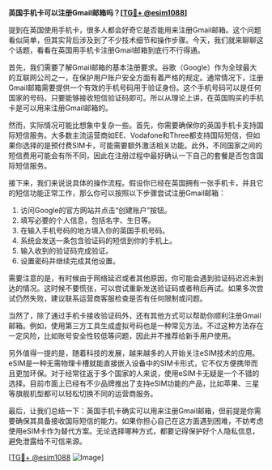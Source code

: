 **英国手机卡可以注册Gmail邮箱吗？[[TG💪+ @esim1088](https://t.me/s/esim1088)]**

提到在英国使用手机卡，很多人都会好奇它是否能用来注册Gmail邮箱。这个问题看似简单，但其实背后涉及到了不少技术细节和操作步骤。今天，我们就来聊聊这个话题，看看在英国用手机卡注册Gmail邮箱到底行不行得通。

首先，我们需要了解Gmail邮箱的基本注册要求。谷歌（Google）作为全球最大的互联网公司之一，在保护用户账户安全方面有着严格的规定。通常情况下，注册Gmail邮箱需要提供一个有效的手机号码用于验证身份。这个手机号码可以是任何国家的号码，只要能够接收短信验证码即可。所以从理论上讲，在英国购买的手机卡是可以用来注册Gmail邮箱的。

然而，实际情况可能比想象中复杂一些。首先，你需要确保你的英国手机卡支持国际短信服务。大多数主流运营商如EE、Vodafone和Three都支持国际短信，但如果你选择的是预付费SIM卡，可能需要额外激活相关功能。此外，不同国家之间的短信费用可能会有所不同，因此在注册过程中最好确认一下自己的套餐是否包含国际短信服务。

接下来，我们来说说具体的操作流程。假设你已经在英国拥有一张手机卡，并且它的短信功能正常工作，那么你可以按照以下步骤尝试注册Gmail邮箱：

1. 访问Google的官方网站并点击“创建账户”按钮。
2. 填写必要的个人信息，包括名字、生日等。
3. 在输入手机号码的地方填入你的英国手机号码。
4. 系统会发送一条包含验证码的短信到你的手机上。
5. 输入收到的验证码完成验证。
6. 设置密码并继续完成其他设置。

需要注意的是，有时候由于网络延迟或者其他原因，你可能会遇到验证码迟迟未到达的情况。这时候不要慌张，可以尝试重新发送验证码或者稍后再试。如果多次尝试仍然失败，建议联系运营商客服检查是否有任何限制或问题。

当然了，除了通过手机卡接收验证码外，还有其他方式可以帮助你顺利注册Gmail邮箱。例如，使用第三方工具生成虚拟号码也是一种常见方法。不过这种方法存在一定风险，比如账号安全性较低等问题，因此并不推荐给新手用户使用。

另外值得一提的是，随着科技的发展，越来越多的人开始关注eSIM技术的应用。eSIM是一种无需物理卡槽就能直接嵌入设备中的SIM卡形式，它不仅方便携带而且更加环保。对于经常往返于多个国家的人来说，使用eSIM卡无疑是一个不错的选择。目前市面上已经有不少品牌推出了支持eSIM功能的产品，比如苹果、三星等旗舰机型都可以轻松切换不同的运营商服务。

最后，让我们总结一下：英国手机卡确实可以用来注册Gmail邮箱，但前提是你需要确保其具备接收国际短信的能力。如果你担心自己在这方面遇到困难，不妨考虑使用eSIM卡作为替代方案。无论选择哪种方式，都要记得保护好个人隐私信息，避免泄露给不可信来源。

[[TG💪+ @esim1088](https://t.me/s/esim1088) ![Image](https://i.postimg.cc/4NQfJmqS/Snipaste-2025-05-13-00-14-12.png)]